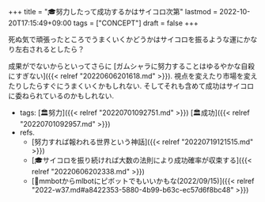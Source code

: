 +++
title = "🎓努力したって成功するかはサイコロ次第"
lastmod = 2022-10-20T17:15:49+09:00
tags = ["CONCEPT"]
draft = false
+++

死ぬ気で頑張ったところでうまくいくかどうかはサイコロを振るような運にかなり左右されるとしたら？

成果がでないからといってさらに [ガムシャラに努力することはゆるやかな自殺にすぎない]({{< relref "20220606201618.md" >}}). 視点を変えたり市場を変えたりしたらすぐにうまくいくかもしれない. そしてそれも含めて成功はサイコロに委ねられているのかもしれない.

-   tags: [🏛努力]({{< relref "20220701092751.md" >}}) [🏛成功]({{< relref "20220701092957.md" >}})
-   refs.
    -   [努力すれば報われる世界という神話]({{< relref "20220719121515.md" >}})
    -   [🎓サイコロを振り続ければ大数の法則により成功確率が収束する]({{< relref "20220606202338.md" >}})
    -   [💭mmbotからmlbotにピボットでもいいかもな(2022/09/15)]({{< relref "2022-w37.md#a8422353-5880-4b99-b63c-ec57d6f8bc48" >}})
